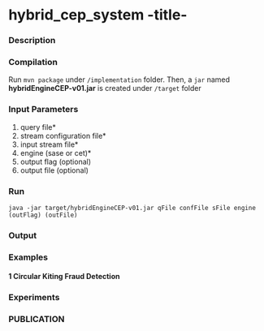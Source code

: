 # hybrid_cep_system -title-

### Description

### Compilation
Run ```mvn package``` under ```/implementation``` folder.
Then, a ```jar``` named <b>hybridEngineCEP-v01.jar</b> is created under ```/target``` folder

### Input Parameters
1. query file*
2. stream configuration file*
3. input stream file*
4. engine (sase or cet)*
5. output flag (optional)
6. output file (optional)

### Run
```
java -jar target/hybridEngineCEP-v01.jar qFile confFile sFile engine (outFlag) (outFile)
```

### Output

### Examples
#### 1 Circular Kiting Fraud Detection

### Experiments

### PUBLICATION